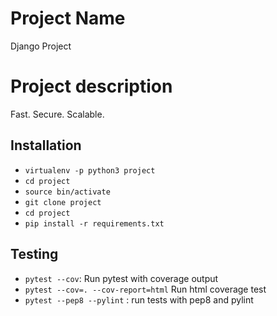 # Project Name
Django Project

# Project description
Fast. Secure. Scalable.


## Installation

* `virtualenv -p python3 project`
* `cd project`
* `source bin/activate`
* `git clone project`
* `cd project`
* `pip install -r requirements.txt`


## Testing

* `pytest --cov`: Run pytest with coverage output
* `pytest --cov=. --cov-report=html` Run html coverage test
* `pytest --pep8 --pylint` : run tests with pep8 and pylint
